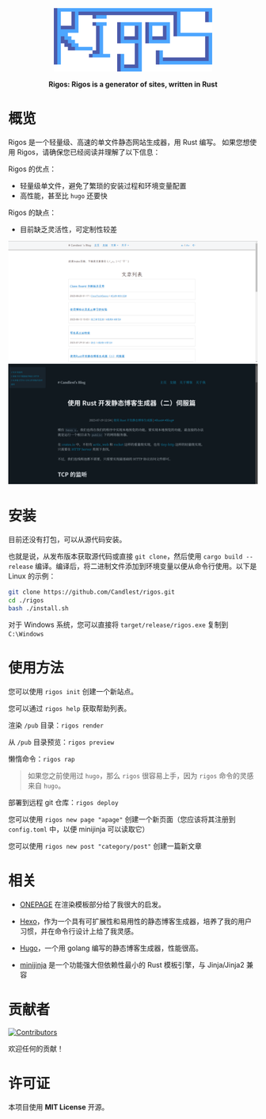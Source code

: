 <div align="center">
  <img src="./rigos_logo.png" alt="" width=320>
  <p><strong>Rigos: Rigos is a generator of sites, written in Rust</strong></p>

</div>

# 概览

Rigos 是一个轻量级、高速的单文件静态网站生成器，用 Rust 编写。
如果您想使用 Rigos，请确保您已经阅读并理解了以下信息：

Rigos 的优点：

- 轻量级单文件，避免了繁琐的安装过程和环境变量配置
- 高性能，甚至比 `hugo` 还要快

Rigos 的缺点：

- 目前缺乏灵活性，可定制性较差

![demo1](./demo_classless_css.png)
![demo2](./demo_png.png)

# 安装

目前还没有打包，可以从源代码安装。

也就是说，从发布版本获取源代码或直接 `git clone`，然后使用 `cargo build --release` 编译。编译后，将二进制文件添加到环境变量以便从命令行使用。以下是 Linux 的示例：

```bash
git clone https://github.com/Candlest/rigos.git
cd ./rigos
bash ./install.sh
```

对于 Windows 系统，您可以直接将 `target/release/rigos.exe` 复制到 `C:\Windows`

# 使用方法

您可以使用 `rigos init` 创建一个新站点。

您可以通过 `rigos help` 获取帮助列表。

渲染 `/pub` 目录：`rigos render`

从 `/pub` 目录预览：`rigos preview`

懒惰命令：`rigos rap`

> 如果您之前使用过 `hugo`，那么 `rigos` 很容易上手，因为 `rigos` 命令的灵感来自 `hugo`。

部署到远程 git 仓库：`rigos deploy`

您可以使用 `rigos new page "apage"` 创建一个新页面（您应该将其注册到 `config.toml` 中，以便 minijinja 可以读取它）

您可以使用 `rigos new post "category/post"` 创建一篇新文章

# 相关

- [ONEPAGE](https://github.com/hanpei/onepage) 在渲染模板部分给了我很大的启发。

- [Hexo](https://github.com/hexojs/hexo)，作为一个具有可扩展性和易用性的静态博客生成器，培养了我的用户习惯，并在命令行设计上给了我灵感。

- [Hugo](https://gohugo.io/)，一个用 golang 编写的静态博客生成器，性能很高。

- [minijinja](https://github.com/mitsuhiko/minijinja) 是一个功能强大但依赖性最小的 Rust 模板引擎，与 Jinja/Jinja2 兼容

# 贡献者

[<a href="https://github.com/Candlest/rigos/graphs/contributors"><img src="https://contrib.rocks/image?repo=Candlest/rigos" alt="Contributors" /></a>](https://github.com/Candlest)

欢迎任何的贡献！

# 许可证

本项目使用 **MIT License** 开源。
